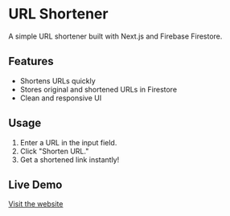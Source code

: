 # URL Shortener  

A simple URL shortener built with Next.js and Firebase Firestore.  

## Features  
- Shortens URLs quickly  
- Stores original and shortened URLs in Firestore  
- Clean and responsive UI  

## Usage  
1. Enter a URL in the input field.  
2. Click "Shorten URL."  
3. Get a shortened link instantly!  

## Live Demo  
[Visit the website](https://s-url-one.vercel.app)  
